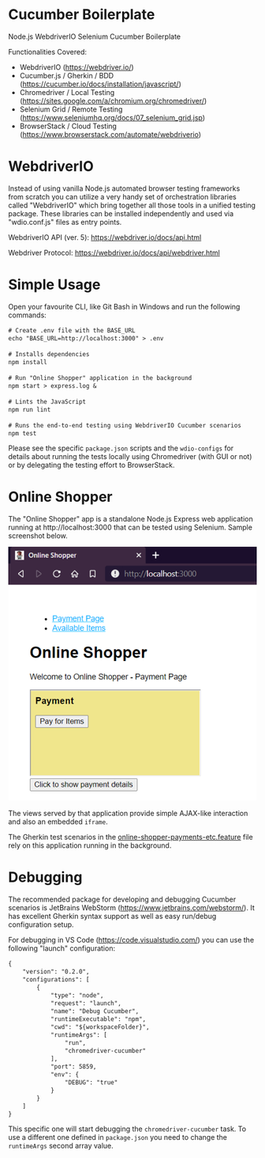 # Cucumber Boilerplate

Node.js WebdriverIO Selenium Cucumber Boilerplate

Functionalities Covered:

* WebdriverIO (https://webdriver.io/)
* Cucumber.js / Gherkin / BDD (https://cucumber.io/docs/installation/javascript/)
* Chromedriver / Local Testing (https://sites.google.com/a/chromium.org/chromedriver/)
* Selenium Grid / Remote Testing (https://www.seleniumhq.org/docs/07_selenium_grid.jsp)
* BrowserStack / Cloud Testing (https://www.browserstack.com/automate/webdriverio)

# WebdriverIO

Instead of using vanilla Node.js automated browser testing frameworks from scratch you can utilize a very handy set of orchestration libraries called "WebdriverIO" which bring together all those tools in a unified testing package. These libraries can be installed independently and used via "wdio.conf.js" files as entry points.

WebdriverIO API (ver. 5): https://webdriver.io/docs/api.html

Webdriver Protocol: https://webdriver.io/docs/api/webdriver.html

# Simple Usage

Open your favourite CLI, like Git Bash in Windows and run the following commands:
```shell script
# Create .env file with the BASE_URL
echo "BASE_URL=http://localhost:3000" > .env

# Installs dependencies
npm install

# Run "Online Shopper" application in the background
npm start > express.log &

# Lints the JavaScript
npm run lint

# Runs the end-to-end testing using WebdriverIO Cucumber scenarios
npm test
```

Please see the specific `package.json` scripts and the `wdio-configs`
for details about running the tests locally using Chromedriver (with GUI or not) or
by delegating the testing effort to BrowserStack.

# Online Shopper

The "Online Shopper" app is a standalone Node.js Express web application running at http://localhost:3000 that can be tested using Selenium. Sample screenshot below.

![OnlineShopperScreenshot](docs/online-shopper-app.png "Online Shopper")

The views served by that application provide simple AJAX-like interaction and also an embedded `iframe`.

The Gherkin test scenarios in the [online-shopper-payments-etc.feature](features/online-shopper-payments-etc.feature) file rely on this application running in the background.

# Debugging

The recommended package for developing and debugging Cucumber scenarios is JetBrains WebStorm (https://www.jetbrains.com/webstorm/).
It has excellent Gherkin syntax support as well as easy run/debug configuration setup.

For debugging in VS Code (https://code.visualstudio.com/) you can use the following "launch" configuration:
```
{
    "version": "0.2.0",
    "configurations": [
        {
            "type": "node",
            "request": "launch",
            "name": "Debug Cucumber",
            "runtimeExecutable": "npm",
            "cwd": "${workspaceFolder}",
            "runtimeArgs": [
                "run",
                "chromedriver-cucumber"
            ],  
            "port": 5859,
            "env": {
                "DEBUG": "true" 
            }
        }
    ]
}
```
This specific one will start debugging the `chromedriver-cucumber` task. 
To use a different one defined in `package.json` you need to change the `runtimeArgs` second array value.
